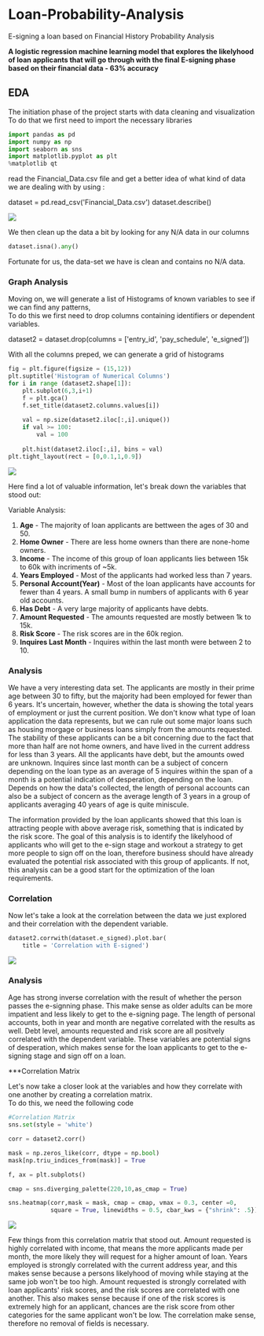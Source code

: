 # Loan-Probability-Analysis
E-signing a loan based on Financial History Probability Analysis

__A logistic regression machine learning model that explores the likelyhood of loan applicants that will go through with the final E-signing phase based on their financial data - 63% accuracy__

## EDA
The initiation phase of the project starts with data cleaning and visualization <br />
To do that we first need to import the necessary libraries 

```python
import pandas as pd
import numpy as np
import seaborn as sns
import matplotlib.pyplot as plt
%matplotlib qt
```
read the Financial_Data.csv file and get a better idea of what kind of data we are dealing with by using :<br />

dataset = pd.read_csv('Financial_Data.csv') 
dataset.describe()

![](Images/Desc.png)


We then clean up the data a bit by looking for any N/A data in our columns<br />

```python
dataset.isna().any()
```

Fortunate for us, the data-set we have is clean and contains no N/A data.<br />

### Graph Analysis

Moving on, we will generate a list of Histograms of known variables to see if we can find any patterns, <br />
To do this we first need to drop columns containing identifiers or dependent variables. <br />

dataset2 = dataset.drop(columns = ['entry_id', 'pay_schedule', 'e_signed']) <br />

With all the columns preped, we can generate a grid of histograms

```python
fig = plt.figure(figsize = (15,12))
plt.suptitle('Histogram of Numerical Columns')
for i in range (dataset2.shape[1]):
    plt.subplot(6,3,i+1)
    f = plt.gca()
    f.set_title(dataset2.columns.values[i])
    
    val = np.size(dataset2.iloc[:,i].unique())
    if val >= 100:
        val = 100
        
    plt.hist(dataset2.iloc[:,i], bins = val)
plt.tight_layout(rect = [0,0.1,1,0.9])

```

![](Images/Hist.png)

Here find a lot of valuable information, let's break down the variables that stood out:<br />

Variable Analysis: <br />

1. **Age** - The majority of loan applicants are bettween the ages of 30 and 50. <br />
2. **Home Owner** - There are less home owners than there are none-home owners. <br />
3. **Income** - The income of this group of loan applicants lies between 15k to 60k with incriments of ~5k. <br />
4. **Years Employed** - Most of the applicants had worked less than 7 years. <br />
5. **Personal Account(Year)** - Most of the loan applicants have accounts for fewer than 4 years. A small bump in numbers of applicants with 6 year old accounts.<br />
6. **Has Debt** - A very large majority of applicants have debts. <br />
7. **Amount Requested** - The amounts requested are mostly between 1k to 15k. <br />
8. **Risk Score** - The risk scores are in the 60k region. <br />
9. **Inquires Last Month** - Inquires within the last month were between 2 to 10. <br />

### Analysis

We have a very interesting data set. The applicants are mostly in their prime age between 30 to fifty, but the majority had been employed for fewer than 6 years. It's uncertain, however, whether the data is showing the total years of employment or just the current position. We don't know what type of loan application the data represents, but we can rule out some major loans such as housing morgage or business loans simply from the amounts requested. The stability of these applicants can be a bit concerning due to the fact that more than half are not home owners, and have lived in the current address for less than 3 years. All the applicants have debt, but the amounts owed are unknown. Inquires since last month can be a subject of concern depending on the loan type as an average of 5 inquires within the span of a month is a potential indication of desperation, depending on the loan. Depends on how the data's collected, the length of personal accounts can also be a subject of concern as the average length of 3 years in a group of applicants averaging 40 years of age is quite miniscule. <br />
    
The information provided by the loan applicants showed that this loan is attracting people with above average risk, something that is indicated by the risk score. The goal of this analysis is to identify the likelyhood of applicants who will get to the e-sign stage and workout a strategy to get more people to sign off on the loan, therefore business should have already evaluated the potential risk associated with this group of applicants. If not, this analysis can be a good start for the optimization of the loan requirements.  <br />

### Correlation

Now let's take a look at the correlation between the data we just explored and their correlation with the dependent variable. <br />

```python
dataset2.corrwith(dataset.e_signed).plot.bar(
    title = 'Correlation with E-signed')
```

![](Images/CorrPlot.png) 

### Analysis

Age has strong inverse correlation with the result of whether the person passes the e-signning phase. This make sense as older adults can be more impatient and less likely to get to the e-signing page. The length of personal accounts, both in year and month are negative correlated with the results as well. Debt level, amounts requested and risk score are all positvely correlated with the dependent variable. These variables are potential signs of desperation, which makes sense for the loan applicants to get to the e-signing stage and sign off on a loan.<br />

***Correlation Matrix

Let's now take a closer look at the variables and how they correlate with one another by creating a correlation matrix. <br />
To do this, we need the following code

```python
#Correlation Matrix
sns.set(style = 'white')

corr = dataset2.corr()

mask = np.zeros_like(corr, dtype = np.bool)
mask[np.triu_indices_from(mask)] = True

f, ax = plt.subplots()

cmap = sns.diverging_palette(220,10,as_cmap = True)

sns.heatmap(corr,mask = mask, cmap = cmap, vmax = 0.3, center =0,
            square = True, linewidths = 0.5, cbar_kws = {"shrink": .5})
```

![](Images/Heat.png) 


Few things from this correlation matrix that stood out. Amount requested is highly correlated with income, that means the more applicants made per month, the more likely they will request for a higher amount of loan. Years employed is strongly correlated with the current address year, and this makes sense because a persons likelyhood of moving while staying at the same job won't be too high. Amount requested is strongly correlated with loan applicants' risk scores, and the risk scores are correlated with one another. This also makes sense because if one of the risk scores is extremely high for an applicant, chances are the risk score from other categories for the same applicant won't be low. The correlation make sense, therefore no removal of fields is necessary.



